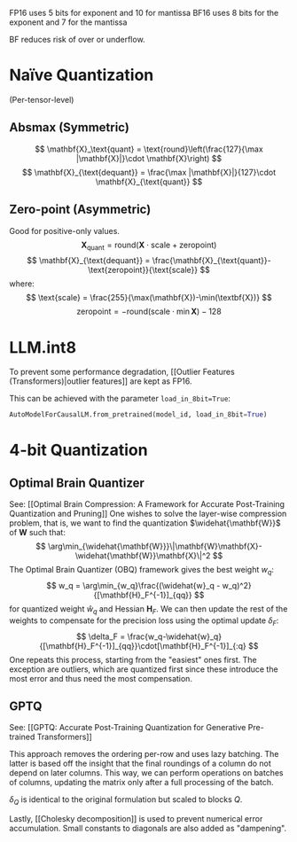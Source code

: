 FP16 uses 5 bits for exponent and 10 for mantissa
BF16 uses 8 bits for the exponent and 7 for the mantissa

BF reduces risk of over or underflow.

# Naïve Quantization
(Per-tensor-level)
## Absmax (Symmetric)
$$
\mathbf{X}_\text{quant} = \text{round}\left(\frac{127}{\max |\mathbf{X}|}\cdot \mathbf{X}\right)
$$
$$
\mathbf{X}_{\text{dequant}} = \frac{\max |\mathbf{X}|}{127}\cdot \mathbf{X}_{\text{quant}}
$$
## Zero-point (Asymmetric)
Good for positive-only values.
$$
\mathbf{X}_{\text{quant}} = \text{round}(\mathbf{X}\cdot \text{scale} + \text{zeropoint})
$$
$$
\mathbf{X}_{\text{dequant}} = \frac{\mathbf{X}_{\text{quant}}-\text{zeropoint}}{\text{scale}}
$$
where:
$$
\text{scale} = \frac{255}{\max(\mathbf{X})-\min(\textbf{X})}
$$
$$
\text{zeropoint} = -\text{round}(\text{scale}\cdot\min{\mathbf{X}}) - 128
$$

# LLM.int8
To prevent some performance degradation, [[Outlier Features (Transformers)|outlier features]] are kept as FP16. 

This can be achieved with the parameter `load_in_8bit=True`:
```python
AutoModelForCausalLM.from_pretrained(model_id, load_in_8bit=True)
```
# 4-bit Quantization
## Optimal Brain Quantizer
See: [[Optimal Brain Compression: A Framework for Accurate Post-Training Quantization and Pruning]]
One wishes to solve the layer-wise compression problem, that is, we want to find the quantization $\widehat{\mathbf{W}}$ of $\mathbf{W}$ such that:
$$
\arg\min_{\widehat{\mathbf{W}}}\|\mathbf{W}\mathbf{X}-\widehat{\mathbf{W}}\mathbf{X}\|^2
$$
The Optimal Brain Quantizer (OBQ) framework gives the best weight $w_q$:
$$
w_q = \arg\min_{w_q}\frac{(\widehat{w}_q - w_q)^2}{[\mathbf{H}_F^{-1}]_{qq}}
$$
for quantized weight $\hat{w}_q$ and Hessian $\mathbf{H}_{F}$. 
We can then update the rest of the weights to compensate for the precision loss using the optimal update $\delta_F$:
$$
\delta_F = \frac{w_q-\widehat{w}_q}{[\mathbf{H}_F^{-1}]_{qq}}\cdot[\mathbf{H}_F^{-1}]_{:q}
$$
One repeats this process, starting from the "easiest" ones first.
The exception are outliers, which are quantized first since these introduce the most error and thus need the most compensation.
## GPTQ
See: [[GPTQ: Accurate Post-Training Quantization for Generative Pre-trained Transformers]]

This approach removes the ordering per-row and uses lazy batching.
The latter is based off the insight that the final roundings of a column do not depend on later columns. This way, we can perform operations on batches of columns, updating the matrix only after a full processing of the batch. 

$\delta_Q$ is identical to the original formulation but scaled to blocks $Q$.

Lastly, [[Cholesky decomposition]] is used to prevent numerical error accumulation. Small constants to diagonals are also added as "dampening".



